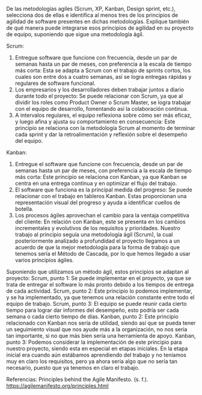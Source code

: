 De las metodologías agiles (Scrum, XP, Kanban, Design sprint, etc.), selecciona dos de ellas e identifica al menos tres de los principios de agilidad de software presentes en dichas metodologías. Explique también de qué manera puede integrarse esos principios de agilidad en su proyecto de equipo, suponiendo que sigue una metodología ágil.

Scrum:
1.	Entregue software que funcione con frecuencia, desde un par de semanas hasta un par de meses, con preferencia a la escala de tiempo más corta: Esta se adapta a Scrum con el trabajo de sprints cortos, los cuales son entre dos a cuatro semanas, así se logra entregas rápidas y regulares de software funcional.
2.	Los empresarios y los desarrolladores deben trabajar juntos a diario durante todo el proyecto: Se puede relacionar con Scrum, ya que al dividir los roles como Product Owner o Scrum Master, se logra trabajar con el equipo de desarrollo, fomentando así la colaboración continua.
3.	A intervalos regulares, el equipo reflexiona sobre cómo ser más eficaz, y luego afina y ajusta su comportamiento en consecuencia: Este principio se relaciona con la metodología Scrum al momento de terminar cada sprint y dar la retroalimentación y reflexión sobre el desempeño del equipo.
   
Kanban:
1.	Entregue el software que funcione con frecuencia, desde un par de semanas hasta un par de meses, con preferencia a la escala de tiempo más corta: Este principio se relaciona con Kanban, ya que Kanban se centra en una entrega continua y en optimizar el flujo del trabajo.
2.	El software que funciona es la principal medida del progreso: Se puede relacionar con el trabajo en tableros Kanban. Estas proporcionan una representación visual del progreso y ayuda a identificar cuellos de botella.
3.	Los procesos ágiles aprovechan el cambio para la ventaja competitiva del cliente: En relación con Kanban, este se presenta en los cambios incrementales y evolutivos de los requisitos y prioridades.
Nuestro trabajo al principio seguía una metodología ágil (Scrum), la cual posteriormente analizado a profundidad el proyecto llegamos a un acuerdo de que la mejor metodología para la forma de trabajo que tenemos sería el Método de Cascada, por lo que hemos llegado a usar varios principios ágiles.

Suponiendo que utilizamos un método ágil, estos principios se adaptan al proyecto:
Scrum, punto 1: Se puede implementar en el proyecto, ya que se trata de entregar el software lo más pronto debido a los tiempos de entrega de cada actividad.
Scrum, punto 2: Este principio lo podemos implementar, y se ha implementado, ya que tenemos una relación constante entre todo el equipo de trabajo.
Scrum, punto 3: El equipo se puede reunir cada cierto tiempo para lograr dar informes del desempeño, esto podría ser cada semana o cada cierto tiempo de días.
Kanban, punto 2: Este principio relacionado con Kanban nos sería de utilidad, siendo así que se pueda tener un seguimiento visual que nos ayude más a la organización, no nos sería tan importante, si no que más bien sería una herramienta de apoyo.
Kanban, punto 3: Podemos considerar la implementación de este principio para nuestro proyecto, siendo esta en especial en etapas iniciales. En la etapa inicial era cuando aún estábamos aprendiendo del trabajo y no teníamos muy en claro los requisitos, pero ya ahora sería algo que no sería tan necesario, puesto que ya tenemos en claro el trabajo.

Referencias: 
Principles behind the Agile Manifesto. (s. f.). https://agilemanifesto.org/principles.html
